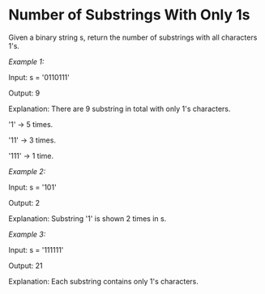 # Number of Substrings With Only 1s

Given a binary string s, return the number of substrings with all characters 1's.

*Example 1:*

Input: s = '0110111'

Output: 9

Explanation: There are 9 substring in total with only 1's characters.

'1' -> 5 times.

'11' -> 3 times.

'111' -> 1 time.

*Example 2:*

Input: s = '101'

Output: 2

Explanation: Substring '1' is shown 2 times in s.

*Example 3:*

Input: s = '111111'

Output: 21

Explanation: Each substring contains only 1's characters.
